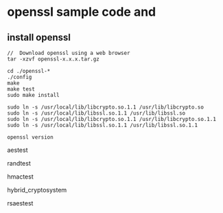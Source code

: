 # openssl sample code and 

## install openssl

```
//  Download openssl using a web browser
tar -xzvf openssl-x.x.x.tar.gz
```

```
cd ./openssl-*
./config
make
make test
sudo make install
```
```
sudo ln -s /usr/local/lib/libcrypto.so.1.1 /usr/lib/libcrypto.so
sudo ln -s /usr/local/lib/libssl.so.1.1 /usr/lib/libssl.so
sudo ln -s /usr/local/lib/libcrypto.so.1.1 /usr/lib/libcrypto.so.1.1
sudo ln -s /usr/local/lib/libssl.so.1.1 /usr/lib/libssl.so.1.1
```
```
openssl version
```

aestest

randtest

hmactest

hybrid_cryptosystem

rsaestest
